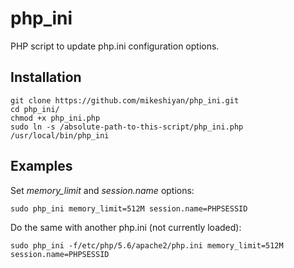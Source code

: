 # php_ini
PHP script to update php.ini configuration options.

## Installation
```
git clone https://github.com/mikeshiyan/php_ini.git
cd php_ini/
chmod +x php_ini.php
sudo ln -s /absolute-path-to-this-script/php_ini.php /usr/local/bin/php_ini
```

## Examples
Set *memory_limit* and *session.name* options:
```
sudo php_ini memory_limit=512M session.name=PHPSESSID
```
Do the same with another php.ini (not currently loaded):
```
sudo php_ini -f/etc/php/5.6/apache2/php.ini memory_limit=512M session.name=PHPSESSID
```
